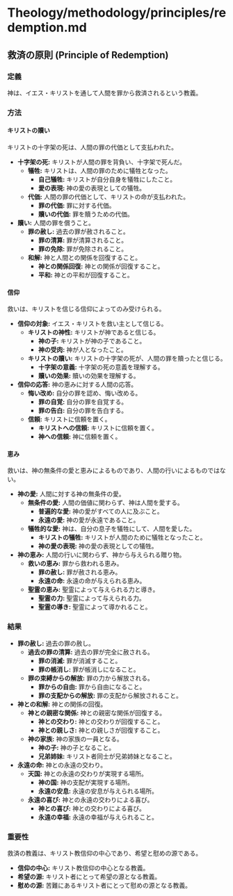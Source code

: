 # Theology/methodology/principles/redemption.md

## 救済の原則 (Principle of Redemption)

### 定義
神は、イエス・キリストを通して人間を罪から救済されるという教義。

### 方法

#### キリストの贖い
キリストの十字架の死は、人間の罪の代価として支払われた。

- **十字架の死:** キリストが人間の罪を背負い、十字架で死んだ。
    - **犠牲:** キリストは、人間の罪のために犠牲となった。
        - **自己犠牲:** キリストが自分自身を犠牲にしたこと。
        - **愛の表現:** 神の愛の表現としての犠牲。
    - **代価:** 人間の罪の代価として、キリストの命が支払われた。
        - **罪の代価:** 罪に対する代価。
        - **贖いの代価:** 罪を贖うための代価。
- **贖い:** 人間の罪を償うこと。
    - **罪の赦し:** 過去の罪が赦されること。
        - **罪の清算:** 罪が清算されること。
        - **罪の免除:** 罪が免除されること。
    - **和解:** 神と人間との関係を回復すること。
        - **神との関係回復:** 神との関係が回復すること。
        - **平和:** 神との平和が回復すること。

#### 信仰
救いは、キリストを信じる信仰によってのみ受けられる。

- **信仰の対象:** イエス・キリストを救い主として信じる。
    - **キリストの神性:** キリストが神であると信じる。
        - **神の子:** キリストが神の子であること。
        - **神の受肉:** 神が人となったこと。
    - **キリストの贖い:** キリストの十字架の死が、人間の罪を贖ったと信じる。
        - **十字架の意義:** 十字架の死の意義を理解する。
        - **贖いの効果:** 贖いの効果を理解する。
- **信仰の応答:** 神の恵みに対する人間の応答。
    - **悔い改め:** 自分の罪を認め、悔い改める。
        - **罪の自覚:** 自分の罪を自覚する。
        - **罪の告白:** 自分の罪を告白する。
    - **信頼:** キリストに信頼を置く。
        - **キリストへの信頼:** キリストに信頼を置く。
        - **神への信頼:** 神に信頼を置く。

#### 恵み
救いは、神の無条件の愛と恵みによるものであり、人間の行いによるものではない。

- **神の愛:** 人間に対する神の無条件の愛。
    - **無条件の愛:** 人間の価値に関わらず、神は人間を愛する。
        - **普遍的な愛:** 神の愛がすべての人に及ぶこと。
        - **永遠の愛:** 神の愛が永遠であること。
    - **犠牲的な愛:** 神は、自分の息子を犠牲にして、人間を愛した。
        - **キリストの犠牲:** キリストが人間のために犠牲となったこと。
        - **神の愛の表現:** 神の愛の表現としての犠牲。
- **神の恵み:** 人間の行いに関わらず、神から与えられる贈り物。
    - **救いの恵み:** 罪から救われる恵み。
        - **罪の赦し:** 罪が赦される恵み。
        - **永遠の命:** 永遠の命が与えられる恵み。
    - **聖霊の恵み:** 聖霊によって与えられる力と導き。
        - **聖霊の力:** 聖霊によって与えられる力。
        - **聖霊の導き:** 聖霊によって導かれること。

### 結果

- **罪の赦し:** 過去の罪の赦し。
    - **過去の罪の清算:** 過去の罪が完全に赦される。
        - **罪の消滅:** 罪が消滅すること。
        - **罪の帳消し:** 罪が帳消しになること。
    - **罪の束縛からの解放:** 罪の力から解放される。
        - **罪からの自由:** 罪から自由になること。
        - **罪の支配からの解放:** 罪の支配から解放されること。
- **神との和解:** 神との関係の回復。
    - **神との親密な関係:** 神との親密な関係が回復する。
        - **神との交わり:** 神との交わりが回復すること。
        - **神との親しさ:** 神との親しさが回復すること。
    - **神の家族:** 神の家族の一員となる。
        - **神の子:** 神の子となること。
        - **兄弟姉妹:** キリスト者同士が兄弟姉妹となること。
- **永遠の命:** 神との永遠の交わり。
    - **天国:** 神との永遠の交わりが実現する場所。
        - **神の国:** 神の支配が実現する場所。
        - **永遠の安息:** 永遠の安息が与えられる場所。
    - **永遠の喜び:** 神との永遠の交わりによる喜び。
        - **神との喜び:** 神との交わりによる喜び。
        - **永遠の幸福:** 永遠の幸福が与えられること。

### 重要性
救済の教義は、キリスト教信仰の中心であり、希望と慰めの源である。

- **信仰の中心:** キリスト教信仰の中心となる教義。
- **希望の源:** キリスト者にとって希望の源となる教義。
- **慰めの源:** 苦難にあるキリスト者にとって慰めの源となる教義。